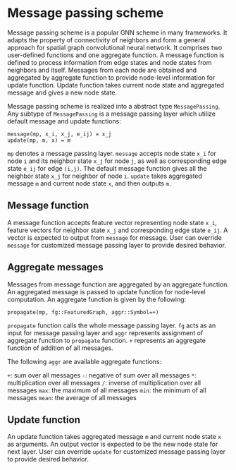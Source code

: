 # Message passing scheme

Message passing scheme is a popular GNN scheme in many frameworks. It adapts the property of connectivity of neighbors and form a general approach for spatial graph convolutional neural network. It comprises two user-defined functions and one aggregate function. A message function is defined to process information from edge states and node states from neighbors and itself. Messages from each node are obtained and aggregated by aggregate function to provide node-level information for update function. Update function takes current node state and aggregated message and gives a new node state.

Message passing scheme is realized into a abstract type `MessagePassing`. Any subtype of `MessagePassing` is a message passing layer which utilize default message and update functions:

```
message(mp, x_i, x_j, e_ij) = x_j
update(mp, m, x) = m
```

`mp` denotes a message passing layer. `message` accepts node state `x_i` for node `i` and its neighbor state `x_j` for node `j`, as well as corresponding edge state `e_ij` for edge `(i,j)`. The default message function gives all the neighbor state `x_j` for neighbor of node `i`. `update` takes aggregated message `m` and current node state `x`, and then outputs `m`.

## Message function

A message function accepts feature vector representing node state `x_i`, feature vectors for neighbor state `x_j` and corresponding edge state `e_ij`. A vector is expected to output from `message` for message. User can override `message` for customized message passing layer to provide desired behavior.

## Aggregate messages

Messages from message function are aggregated by an aggregate function. An aggregated message is passed to update function for node-level computation. An aggregate function is given by the following:

```
propagate(mp, fg::FeaturedGraph, aggr::Symbol=+)
```

`propagate` function calls the whole message passing layer. `fg` acts as an input for message passing layer and `aggr` represents assignment of aggregate function to `propagate` function. `+` represents an aggregate function of addition of all messages.

The following `aggr` are available aggregate functions:

`+`: sum over all messages
`-`: negative of sum over all messages
`*`: multiplication over all messages
`/`: inverse of multiplication over all messages
`max`: the maximum of all messages
`min`: the minimum of all messages
`mean`: the average of all messages

## Update function

An update function takes aggregated message `m` and current node state `x` as arguments. An output vector is expected to be the new node state for next layer. User can override `update` for customized message passing layer to provide desired behavior.
